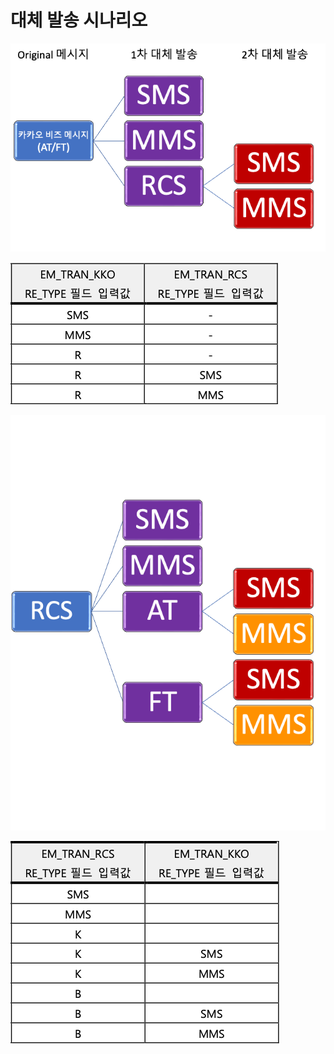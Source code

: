 # 대체 발송 시나리오

![](<../.gitbook/assets/image (1) (1) (1).png>)

![](<../.gitbook/assets/image (3) (1) (1).png>)

![](<../.gitbook/assets/image (5) (1).png>)

![](<../.gitbook/assets/image (2) (1).png>)
